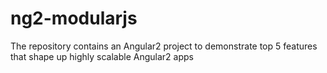 # ng2-modularjs
The repository contains an Angular2 project to demonstrate top 5 features that shape up highly scalable Angular2 apps
